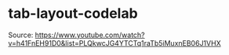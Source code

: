 # tab-layout-codelab
Source: https://www.youtube.com/watch?v=h41FnEH91D0&list=PLQkwcJG4YTCTq1raTb5iMuxnEB06J1VHX
